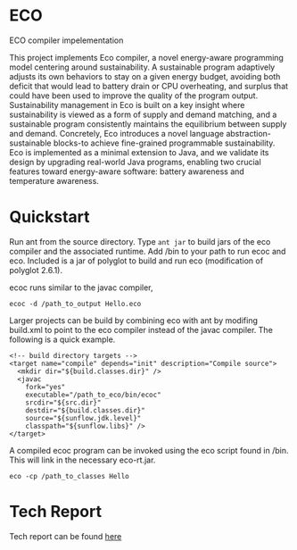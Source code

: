 ECO
===

ECO compiler impelementation

This project implements Eco compiler, a novel energy-aware programming model centering around sustainability. 
A sustainable program adaptively adjusts its own behaviors to stay on a given energy budget, avoiding both deficit
that would lead to battery drain or CPU overheating, and surplus that could have been used to improve the quality 
of the program output. Sustainability management in Eco is built on a key insight where sustainability is viewed 
as a form of supply and demand matching, and a sustainable program consistently maintains the equilibrium between supply 
and demand. Concretely, Eco introduces a novel language abstraction-sustainable blocks-to achieve fine-grained programmable 
sustainability. Eco is implemented as a minimal extension to Java, and we validate its design by upgrading real-world Java
programs, enabling two crucial features toward energy-aware software: battery awareness and temperature awareness.

Quickstart
===

Run ant from the source directory. Type ```ant jar``` to build jars of the eco compiler and the associated runtime. Add /bin to your path to run ecoc and eco. Included is a jar of polyglot to build and run eco (modification of polyglot 2.6.1).

ecoc runs similar to the javac compiler, 

```ecoc -d /path_to_output Hello.eco```

Larger projects can be build by combining eco with ant by modifing build.xml to point to the eco compiler instead of the javac compiler. The following is a quick example.

```
<!-- build directory targets -->
<target name="compile" depends="init" description="Compile source">
  <mkdir dir="${build.classes.dir}" />
  <javac 
    fork="yes"
    executable="/path_to_eco/bin/ecoc"
    srcdir="${src.dir}" 
    destdir="${build.classes.dir}" 
    source="${sunflow.jdk.level}" 
    classpath="${sunflow.libs}" />
</target>

```

A compiled ecoc program can be invoked using the eco script found in /bin. This will link in the necessary eco-rt.jar.

```
eco -cp /path_to_classes Hello
```

Tech Report
===
Tech report can be found [here](https://github.com/pl-eco/ECO/blob/master/tech.pdf)
